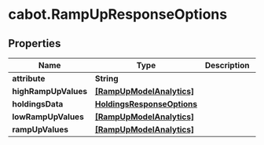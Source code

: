 # cabot.RampUpResponseOptions

## Properties

Name | Type | Description | Notes
------------ | ------------- | ------------- | -------------
**attribute** | **String** |  | [optional] 
**highRampUpValues** | [**[RampUpModelAnalytics]**](RampUpModelAnalytics.md) |  | [optional] 
**holdingsData** | [**HoldingsResponseOptions**](HoldingsResponseOptions.md) |  | [optional] 
**lowRampUpValues** | [**[RampUpModelAnalytics]**](RampUpModelAnalytics.md) |  | [optional] 
**rampUpValues** | [**[RampUpModelAnalytics]**](RampUpModelAnalytics.md) |  | [optional] 


